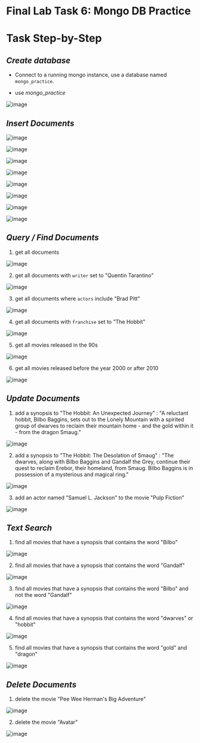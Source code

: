 # Final Lab Task 6: Mongo DB Practice


#  Task Step-by-Step

## ***Create database***
- Connect to a running mongo instance, use a database named `mongo_practice`.

- use *mongo_practice*

![image](https://github.com/user-attachments/assets/f6eecad4-bc48-4666-8eb2-9f40683565f9)

## ***Insert Documents***

![image](https://github.com/user-attachments/assets/b1b628fc-e4f4-44fd-8b71-0f542e383180)

![image](https://github.com/user-attachments/assets/92911b5f-0bd6-4395-a687-92f0b50c5bc1)


![image](https://github.com/user-attachments/assets/e6584120-10e6-4fff-8873-26a2667806e7)


![image](https://github.com/user-attachments/assets/4d7ec667-803e-4801-b091-a16f756e20c6)


![image](https://github.com/user-attachments/assets/06ad5489-b986-4dbd-b555-5eedae7bd34f)


![image](https://github.com/user-attachments/assets/6ed6625b-5709-4f91-ac3c-53c56c575ef1)


![image](https://github.com/user-attachments/assets/9353d711-a2be-43d0-97cd-79f54655b56d)


![image](https://github.com/user-attachments/assets/baeb858b-42a9-4157-bf27-91bcf5166ce3)

## ***Query / Find Documents***


1. get all documents


![image](https://github.com/user-attachments/assets/650d4b8a-6ee4-4fec-8aa5-556db602abe2)


2. get all documents with `writer` set to "Quentin Tarantino"

![image](https://github.com/user-attachments/assets/3733e11b-5339-407a-8001-2a1e55b4c360)

3. get all documents where `actors` include "Brad Pitt"

![image](https://github.com/user-attachments/assets/b64a9c7b-b372-405a-b82e-c003bde90fd5)

4. get all documents with `franchise` set to "The Hobbit"


![image](https://github.com/user-attachments/assets/c4093771-b19b-4e5a-8eae-bd1e68bc19ba)

5. get all movies released in the 90s

![image](https://github.com/user-attachments/assets/d83a73d2-ec6c-45a1-ab7c-3a881c40327d)

6. get all movies released before the year 2000 or after 2010

![image](https://github.com/user-attachments/assets/fa451371-a1bd-4e8e-afe6-1b5ede363b9d)


## ***Update Documents***

1. add a synopsis to "The Hobbit: An Unexpected Journey" : "A reluctant hobbit, Bilbo Baggins, sets out to the Lonely Mountain with a spirited group of dwarves to reclaim their mountain home - and the gold within it - from the dragon Smaug."

![image](https://github.com/user-attachments/assets/8e8b9751-4a9e-45cb-ab93-99194c6561f3)


2. add a synopsis to "The Hobbit: The Desolation of Smaug" : "The dwarves, along with Bilbo Baggins and Gandalf the Grey, continue their quest to reclaim Erebor, their homeland, from Smaug. Bilbo Baggins is in possession of a mysterious and magical ring."

![image](https://github.com/user-attachments/assets/648f84d9-f7fc-4e8c-aeab-df3503667aea)

3. add an actor named "Samuel L. Jackson" to the movie "Pulp Fiction"

![image](https://github.com/user-attachments/assets/6261edfb-b473-44fb-b884-da092ffdb4b7)


## ***Text Search***

1. find all movies that have a synopsis that contains the word "Bilbo"

![image](https://github.com/user-attachments/assets/0c7d2b37-ed86-4f90-a7cc-463a8643cb09)

2. find all movies that have a synopsis that contains the word "Gandalf"

![image](https://github.com/user-attachments/assets/0d9d7363-684c-4947-9052-121575f882da)


3. find all movies that have a synopsis that contains the word "Bilbo" and not the word "Gandalf"

![image](https://github.com/user-attachments/assets/92eeef7f-a83f-4927-ab74-debe455735df)

4. find all movies that have a synopsis that contains the word "dwarves" or "hobbit"

![image](https://github.com/user-attachments/assets/8dc1a653-b5ae-4f60-ba35-6ed355f68838)

5. find all movies that have a synopsis that contains the word "gold" and "dragon"

![image](https://github.com/user-attachments/assets/cb9494fc-e5cd-44e0-a985-03d42a7d7e8a)

## ***Delete Documents***

1. delete the movie "Pee Wee Herman's Big Adventure"

![image](https://github.com/user-attachments/assets/c55ec0c0-8727-4940-8b22-387c48248e48)

2. delete the movie "Avatar"

![image](https://github.com/user-attachments/assets/df8da351-1205-46e0-9c9f-d9395b777289)




